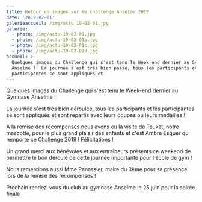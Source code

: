 ```yaml
---
title: Retour en images sur le Challenge Anselme 2019
date: '2019-02-01'
galerieaccueil: /img/actu-19-02-01.jpg
galerie:
  - photo: /img/actu-19-02-01.jpg
  - photo: /img/actu-19-02-01b.jpg
  - photo: /img/actu-19-02-01c.jpg
  - photo: /img/actu-19-02-01d.jpg
accueil: >-
  Quelques images du Challenge qui s'est tenu le Week-end dernier au Gymnase
  Anselme !  La journée s'est très bien passé, tous les participants et les
  participantes se sont appliqués et
---
```

Quelques images du Challenge qui s'est tenu le Week-end dernier au Gymnase Anselme !

La journée s'est très bien déroulée, tous les participants et les participantes se sont appliqués et sont repartis avec leurs coupes ou leurs médailles !

A la remise des récompenses nous avons eu la visite de Tsukat, notre mascotte, pour le plus grand plaisir des enfants et c'est Ambre Esquer qui remporte ce Challenge 2019 ! Félicitations !

Un grand merci aux bénévoles et aux entraîneurs présents ce weekend de permettre le bon déroulé de cette journée importante pour l'école de gym !

Nous remercions aussi Mme Panassier, maire du 3ème pour sa présence lors de la remise des récompenses !

Prochain rendez-vous du club au gymnase Anselme le 25 juin pour la soirée finale

